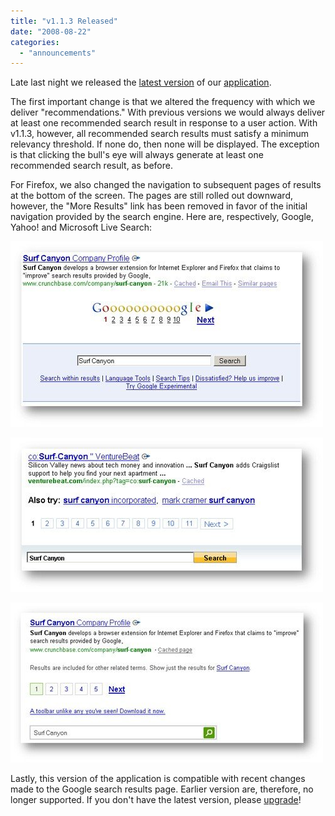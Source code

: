 ```yaml
---
title: "v1.1.3 Released"
date: "2008-08-22"
categories: 
  - "announcements"
---
```


Late last night we released the [latest version](http://www.surfcanyon.com/search/versions.jsp) of our [application](http://www.SurfCanyon.com).

The first important change is that we altered the frequency with which we deliver "recommendations." With previous versions we would always deliver at least one recommended search result in response to a user action. With v1.1.3, however, all recommended search results must satisfy a minimum relevancy threshold. If none do, then none will be displayed. The exception is that clicking the bull's eye will always generate at least one recommended search result, as before.

For Firefox, we also changed the navigation to subsequent pages of results at the bottom of the screen. The pages are still rolled out downward, however, the "More Results" link has been removed in favor of the initial navigation provided by the search engine. Here are, respectively, Google, Yahoo! and Microsoft Live Search:

![Google Bottom Navigation](/assets/images/rank-dynamics/google-gotopage.jpg)

![Yahoo! Bottom Navigation](/assets/images/rank-dynamics/yahoo-gotopage.jpg)

![Microsoft Live Bottom Navigation](/assets/images/rank-dynamics/msn-gotopage.jpg)

Lastly, this version of the application is compatible with recent changes made to the Google search results page. Earlier version are, therefore, no longer supported. If you don't have the latest version, please [upgrade](http://www.SurfCanyon.com)!

